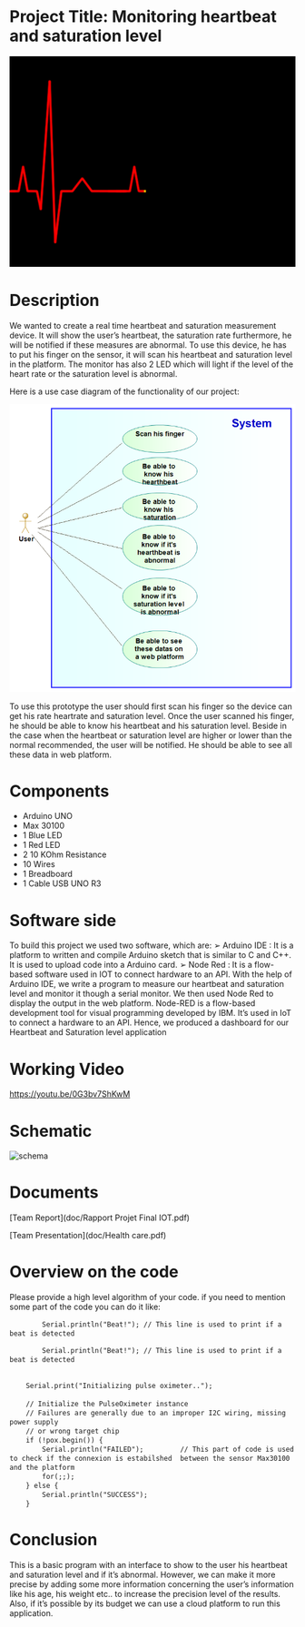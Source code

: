 
# Project Title: Monitoring heartbeat and saturation level
![Cover GIF](doc/heartbeat.gif?raw=true)

# Description

We wanted to create a real time heartbeat and saturation measurement device. It will show the user’s heartbeat, the saturation rate furthermore, he will be notified if these measures are abnormal. To use this device, he has to put his finger on the sensor, it will scan his heartbeat and saturation level in the platform. The monitor has also 2 LED which will light if the level of the heart rate or the saturation level is abnormal.
 
Here is a use case diagram of the functionality of our project:

![UML](doc/diagram.png?raw=true)
 
 To use this prototype the user should first scan his finger so the device can get his rate heartrate and saturation level. Once the user scanned his finger, he should be able to know his heartbeat and his saturation level. Beside in the case when the heartbeat or saturation level are higher or lower than the normal
recommended, the user will be notified. He should be able to see all these data in web platform.

# Components

- Arduino UNO
- Max 30100
- 1 Blue LED
- 1 Red LED
- 2 10 KOhm Resistance
- 10 Wires
- 1 Breadboard
- 1 Cable USB UNO R3

# Software side

To build this project we used two software, which are:
➢ Arduino IDE : It is a platform to written and compile Arduino sketch that is similar to C and C++. It is used to upload code into a Arduino card.
➢ Node Red : It is a flow-based software used in IOT to connect hardware to an API.
With the help of Arduino IDE, we write a program to measure our heartbeat and saturation level and monitor it though a serial monitor. We then used Node Red to display the output in the web platform.
Node-RED is a flow-based development tool for visual programming developed by IBM. It’s used in IoT to connect a hardware to an API. Hence, we produced a dashboard for our Heartbeat and Saturation level application

# Working Video

 https://youtu.be/0G3bv7ShKwM

# Schematic
![schema](doc/photo.png?raw=true)

# Documents
[Team Report](doc/Rapport Projet Final IOT.pdf) 

[Team Presentation](doc/Health care.pdf)

# Overview on the code
Please provide a high level algorithm of your code. if you need to mention some part of the code you can do it like:
```Arduino
		Serial.println("Beat!"); // This line is used to print if a beat is detected
``` 

```Arduino
		Serial.println("Beat!"); // This line is used to print if a beat is detected
``` 
```Arduino
		
    Serial.print("Initializing pulse oximeter..");
 
    // Initialize the PulseOximeter instance
    // Failures are generally due to an improper I2C wiring, missing power supply
    // or wrong target chip
    if (!pox.begin()) {
        Serial.println("FAILED");         // This part of code is used to check if the connexion is estabilshed  between the sensor Max30100 and the platform
        for(;;);
    } else {
        Serial.println("SUCCESS");
    }
``` 
# Conclusion

This is a basic program with an interface to show to the user his heartbeat and saturation level and if it’s abnormal. However, we can make it more precise by adding some more information concerning the user’s information like his age, his weight etc.. to increase the precision level of the results. Also, if it’s possible by its budget we can use a cloud platform to run this application.
